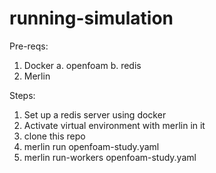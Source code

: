 # running-simulation
Pre-reqs:
1. Docker
  a. openfoam
  b. redis
2. Merlin

Steps:
1. Set up a redis server using docker
2. Activate virtual environment with merlin in it
3. clone this repo
4. merlin run openfoam-study.yaml
5. merlin run-workers openfoam-study.yaml
